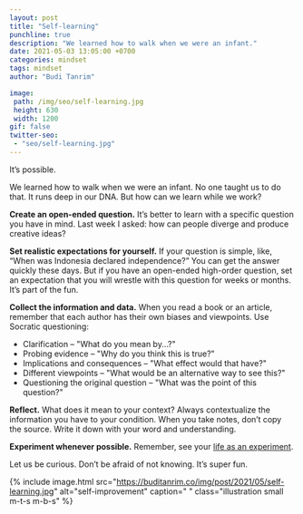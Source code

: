 ```yaml
---
layout: post
title: "Self-learning"
punchline: true
description: "We learned how to walk when we were an infant."
date: 2021-05-03 13:05:00 +0700
categories: mindset
tags: mindset
author: "Budi Tanrim"

image:
 path: /img/seo/self-learning.jpg
 height: 630
 width: 1200
gif: false
twitter-seo: 
 - "seo/self-learning.jpg"
---
```


It’s possible.

We learned how to walk when we were an infant. No one taught us to do that. It runs deep in our DNA. But how can we learn while we work?

**Create an open-ended question.** It’s better to learn with a specific question you have in mind. Last week I asked: how can people diverge and produce creative ideas?

**Set realistic expectations for yourself.** If your question is simple, like, “When was Indonesia declared independence?” You can get the answer quickly these days. But if you have an open-ended high-order question, set an expectation that you will wrestle with this question for weeks or months. It’s part of the fun. 

**Collect the information and data.** When you read a book or an article, remember that each author has their own biases and viewpoints. Use Socratic questioning:

- Clarification – "What do you mean by...?"
- Probing evidence – "Why do you think this is true?"
- Implications and consequences – "What effect would that have?"
- Different viewpoints – "What would be an alternative way to see this?"
- Questioning the original question – "What was the point of this question?"

**Reflect.** What does it mean to your context? Always contextualize the information you have to your condition. When you take notes, don’t copy the source. Write it down with your word and understanding.

**Experiment whenever possible.** Remember, see your [life as an experiment][1].

Let us be curious. Don’t be afraid of not knowing. It’s super fun.


{% include image.html 
src="https://buditanrim.co/img/post/2021/05/self-learning.jpg" 
alt="self-improvement" 
caption=" "
class="illustration small m-t-s m-b-s" %}

[1]: https://buditanrim.co/2021/see-your-life-as-experiment/

